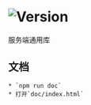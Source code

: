 # ![Version](https://img.shields.io/badge/version-12.121.34-green.svg)

服务端通用库

## 文档
    * `npm run doc`
    * 打开`doc/index.html`